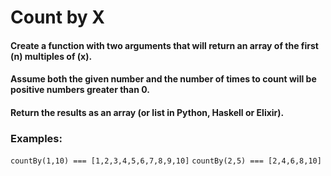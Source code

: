 # Count by X

#### Create a function with two arguments that will return an array of the first (n) multiples of (x).

#### Assume both the given number and the number of times to count will be positive numbers greater than 0.

#### Return the results as an array (or list in Python, Haskell or Elixir).

### Examples:

`countBy(1,10) === [1,2,3,4,5,6,7,8,9,10]`
`countBy(2,5) === [2,4,6,8,10]`
